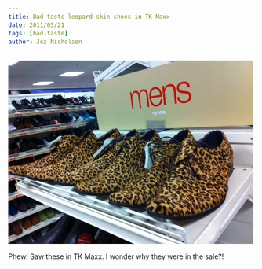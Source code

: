 ```yaml
---
title: Bad taste leopard skin shoes in TK Maxx
date: 2011/05/21
tags: [bad-taste]
author: Jez Nicholson
---
```

<div class='p_embed p_image_embed'>
<a href="/media/getfile/files.posterous.com/jnicho02/IwP5SElQpWMwlkaYyQEALmqZ1pREVFkNBw2rYnPRA3IXYO2KxNbm0oDXcoMP/photo.jpg"><img alt="Photo" height="373" src="/media/getfile/files.posterous.com/jnicho02/QVMB5UkonRNfWmxFpnAj0rVRdorT5QCjHPLeyRML8zXAd5rwGAP2EckiA1r7/photo.jpg.scaled.500.jpg" width="500" /></a>
</div>

Phew! Saw these in TK Maxx. I wonder why they were in the sale?!
